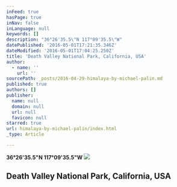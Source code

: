 ```yaml
---
inFeed: true
hasPage: true
inNav: false
inLanguage: null
keywords: []
description: "36°26'35.5\"N 117°09'35.5\"W"
datePublished: '2016-05-01T17:21:35.346Z'
dateModified: '2016-05-01T17:04:25.250Z'
title: 'Death Valley National Park, California, USA'
author:
  - name: ''
    url: ''
sourcePath: _posts/2016-04-29-himalaya-by-michael-palin.md
published: true
authors: []
publisher:
  name: null
  domain: null
  url: null
  favicon: null
starred: true
url: himalaya-by-michael-palin/index.html
_type: Article

---
```

**36°26'35.5"N 117°09'35.5"W**
![](https://s3-us-west-2.amazonaws.com/the-grid-img/p/df71fa7c685c3c3fb1922717043a8a5fc140a024.jpg)

## Death Valley National Park, California, USA